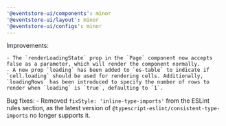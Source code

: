 ```yaml
---
'@eventstore-ui/components': minor
'@eventstore-ui/layout': minor
'@eventstore-ui/configs': minor
---
```


Improvements:

    - The `renderLoadingState` prop in the `Page` component now accepts false as a parameter, which will render the component normally.
    - A new prop `loading` has been added to `es-table` to indicate if `cell.loading` should be used for rendering cells. Additionally, `loadingRows` has been introduced to specify the number of rows to render when `loading` is `true`, defaulting to `1`.

Bug fixes:
    - Removed `fixStyle: 'inline-type-imports'` from the ESLint rules section, as the latest version of `@typescript-eslint/consistent-type-imports` no longer supports it.
